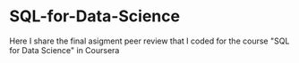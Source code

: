 # SQL-for-Data-Science

Here I share the final asigment peer review that I coded for the course "SQL for Data Science" in Coursera
